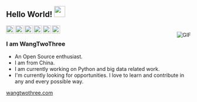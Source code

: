 ## Hello World! <img src="https://cdn.jsdelivr.net/gh/TwoThreeWang/TwoThreeWang/Hi.gif" width="30px"></h2>

<a href="https://weibo.com/234294094">
  <img align="left" title="My Weibo" width="22px" src="https://cdn.jsdelivr.net/npm/simple-icons@3.2.0/icons/sinaweibo.svg" />
</a>
<a href="https://www.linkedin.com/in/hiwangcheng/">
  <img align="left" title="My Linkdein" width="22px" src="https://cdn.jsdelivr.net/npm/simple-icons@v3/icons/linkedin.svg" />
</a>
<a href="https://github.com/TwoThreeWang">
  <img align="left" title="My Github" width="22px" src="https://cdn.jsdelivr.net/npm/simple-icons@v3/icons/github.svg" />
</a>
<a href="https://blog.wangtwothree.com/">
  <img align="left" title="My blog" width="22px" src="https://cdn.jsdelivr.net/npm/simple-icons@v3/icons/blogger.svg" />
</a>
<a href="https://blog.csdn.net/weixin_41287692">
  <img align="left" title="CSDN Blog" width="22px" src="https://cdn.jsdelivr.net/npm/simple-icons@v3/icons/celery.svg" />
</a>
<img align="left" title="访客统计" height="22px" src="https://visitor-badge.glitch.me/badge?page_id=WangTwoThree" />
<br />
<img align="right" alt="GIF" src="https://cdn.jsdelivr.net/gh/TwoThreeWang/TwoThreeWang/run.gif" />

### I am WangTwoThree
- An Open Source enthusiast.
- I am from China. 
- I am currently working on Python and big data related work.
- I'm currently looking for opportunities. I love to learn and contribute in any and every possible way.

[wangtwothree.com](https://wangtwothree.com/)
